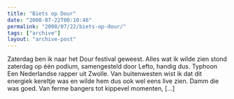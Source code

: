 ```yaml
---
title: "Biets op Dour"
date: "2008-07-22T00:10:46"
permalink: "2008/07/22/biets-op-dour/"
tags: ["archive"]
layout: "archive-post"
---
```

Zaterdag ben ik naar het Dour festival geweest. Alles wat ik wilde zien stond zaterdag op één podium, samengesteld door Lefto, handig dus. Typhoon Een Nederlandse rapper uit Zwolle. Van buitenwesten wist ik dat dit energiek kereltje was en wilde hem dus ook wel eens live zien. Damm die was goed. Van ferme bangers tot kippevel momenten, \[…\]
